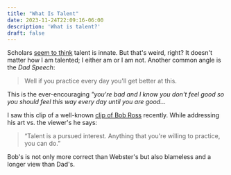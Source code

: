 ```yaml
---
title: "What Is Talent"
date: 2023-11-24T22:09:16-06:00
description: 'What is talent?'
draft: false
---
```


Scholars [seem to think](https://www.merriam-webster.com/dictionary/talent) talent is innate. But that's weird, right? It doesn't matter how I am talented; I either am or I am not. Another common angle is the *Dad Speech*:

> Well if you practice every day you'll get better at this.

This is the ever-encouraging *"you're bad and I know you don't feel good so you should feel this way every day until you are good.*..

I saw this clip of a well-known [clip of Bob Ross](https://www.youtube.com/watch?v=mInAfjwGznE) recently. While addressing his art vs. the viewer's he says:

> “Talent is a pursued interest. Anything that you're willing to practice, you can do.”

Bob's is not only more correct than Webster's but also blameless and a longer view than Dad's.
